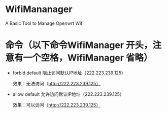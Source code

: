 # WifiMananager
A Basic Tool to Manage Openwrt Wifi

# 命令（以下命令WifiManager 开头，注意有一个空格，WifiManager 省略）

* forbid default 阻止访问默认IP地址（222.223.239.125）

    效果：无法访问（http://222.223.239.125）

* allow default 允许访问默认IP地址（222.223.239.125）

    效果：可以访问（http://222.223.239.125）